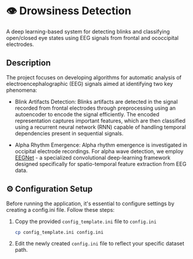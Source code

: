 # 👁 Drowsiness Detection

A deep learning-based system for detecting blinks and classifying open/closed eye states using EEG signals from frontal and ococcipital electrodes.

## Description

The project focuses on developing algorithms for automatic analysis of electroencephalographic (EEG) signals aimed at identifying two key phenomena:

- Blink Artifacts Detection: Blinks artifacts are detected in the signal recorded from frontal electrodes through preprocessing using an autoencoder to encode the signal efficiently. The encoded representation captures important features, which are then classified using a recurrent neural network (RNN) capable of handling temporal dependencies present in sequential signals.

- Alpha Rhythm Emergence: Alpha rhythm emergence is investigated in occipital electrode recordings. For alpha wave detection, we employ [EEGNet](https://arxiv.org/abs/1611.08024) - a specialized convolutional deep-learning framework designed specifically for spatio-temporal feature extraction from EEG data.

## ⚙️ Configuration Setup

Before running the application, it's essential to configure settings by creating a config.ini file. Follow these steps:

1. Copy the provided `config_template.ini` file to `config.ini`
    ```bash
    cp config_template.ini config.ini
    ```
2. Edit the newly created `config.ini` file to reflect your specific dataset path.
